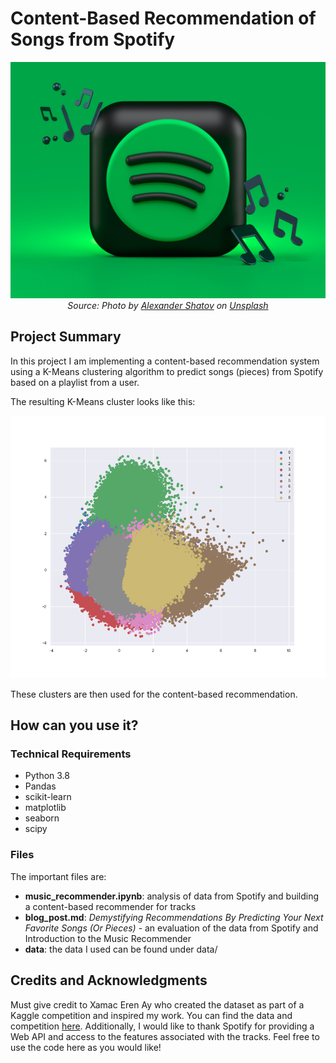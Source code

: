 # Content-Based Recommendation of Songs from Spotify

<p align="center"> 
    <img src="images/spotify_picture.jpg" alt="Spotify Cover Image">
    <br>
    <em>Source: Photo by <a href="https://unsplash.com/@alexbemore?utm_source=unsplash&utm_medium=referral&utm_content=creditCopyText">Alexander Shatov</a> on <a href="https://unsplash.com/?utm_source=unsplash&utm_medium=referral&utm_content=creditCopyText">Unsplash</a>
  </em>
 </p>



 ## Project Summary 

In this project I am implementing a content-based recommendation system using a K-Means clustering algorithm to predict songs (pieces) from Spotify based on a playlist from a user.

The resulting K-Means cluster looks like this: 

<p align="center"> 
    <img src="images/pca_clusters.png" alt="PCA Clusters">
</p>

These clusters are then used for the content-based recommendation.  


## How can you use it?

### Technical Requirements

* Python 3.8
* Pandas
* scikit-learn
* matplotlib
* seaborn
* scipy

### Files

The important files are: 
* **music_recommender.ipynb**: analysis of data from Spotify and building a content-based recommender for tracks
* **blog_post.md**: _Demystifying Recommendations By Predicting Your Next Favorite Songs (Or Pieces)_ - an evaluation of the data from Spotify and Introduction to the Music Recommender
* **data**: the data I used can be found under data/ 

## Credits and Acknowledgments

Must give credit to Xamac Eren Ay who created the dataset as part of a Kaggle competition and inspired my work. You can find the data and competition [here](https://www.kaggle.com/yamaerenay/spotify-dataset-19212020-160k-tracks). Additionally, I would like to thank Spotify for providing a Web API and access to the features associated with the tracks.
Feel free to use the code here as you would like!
